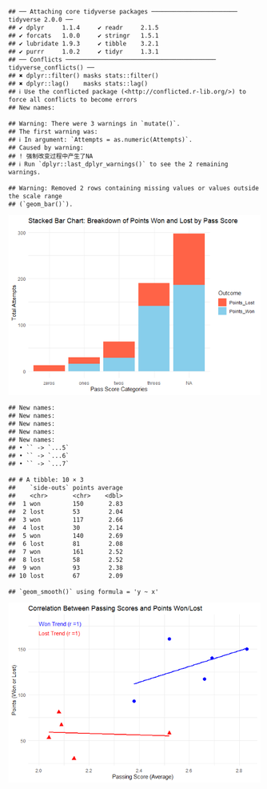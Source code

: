     ## ── Attaching core tidyverse packages ──────────────────────── tidyverse 2.0.0 ──
    ## ✔ dplyr     1.1.4     ✔ readr     2.1.5
    ## ✔ forcats   1.0.0     ✔ stringr   1.5.1
    ## ✔ lubridate 1.9.3     ✔ tibble    3.2.1
    ## ✔ purrr     1.0.2     ✔ tidyr     1.3.1
    ## ── Conflicts ────────────────────────────────────────── tidyverse_conflicts() ──
    ## ✖ dplyr::filter() masks stats::filter()
    ## ✖ dplyr::lag()    masks stats::lag()
    ## ℹ Use the conflicted package (<http://conflicted.r-lib.org/>) to force all conflicts to become errors
    ## New names:

    ## Warning: There were 3 warnings in `mutate()`.
    ## The first warning was:
    ## ℹ In argument: `Attempts = as.numeric(Attempts)`.
    ## Caused by warning:
    ## ! 强制改变过程中产生了NA
    ## ℹ Run `dplyr::last_dplyr_warnings()` to see the 2 remaining warnings.

    ## Warning: Removed 2 rows containing missing values or values outside the scale range
    ## (`geom_bar()`).

![](Yue_Z9_files/figure-markdown_strict/pressure-1.png)

    ## New names:
    ## New names:
    ## New names:
    ## New names:
    ## New names:
    ## • `` -> `...5`
    ## • `` -> `...6`
    ## • `` -> `...7`

    ## # A tibble: 10 × 3
    ##    `side-outs` points average
    ##    <chr>       <chr>    <dbl>
    ##  1 won         150       2.83
    ##  2 lost        53        2.04
    ##  3 won         117       2.66
    ##  4 lost        30        2.14
    ##  5 won         140       2.69
    ##  6 lost        81        2.08
    ##  7 won         161       2.52
    ##  8 lost        58        2.52
    ##  9 won         93        2.38
    ## 10 lost        67        2.09

    ## `geom_smooth()` using formula = 'y ~ x'

![](Yue_Z9_files/figure-markdown_strict/pressure-2.png)
